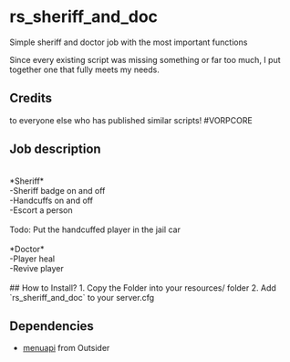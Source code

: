 # rs_sheriff_and_doc
Simple sheriff and doctor job with the most important functions

Since every existing script was missing something or far too much, I put together one that fully meets my needs. <br>
## Credits <br> 
to everyone else who has published similar scripts! #VORPCORE

## Job description <br>
<br>
*Sheriff* <br>
-Sheriff badge on and off <br>
-Handcuffs on and off <br>
-Escort a person <br>
<br>
Todo: Put the handcuffed player in the jail car <br>
<br>
*Doctor* <br>
-Player heal<br>
-Revive player<br>
<br>
## How to Install?
1. Copy the Folder into your resources/ folder
2. Add `rs_sheriff_and_doc` to your server.cfg

## Dependencies
* [menuapi](https://github.com/outsider31000/menuapi) from Outsider
